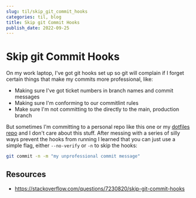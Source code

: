 ```yaml
--- 
slug: til/skip_git_commit_hooks
categories: til, blog
title: Skip git Commit Hooks
publish_date: 2022-09-25
---
```

# Skip git Commit Hooks
On my work laptop, I've got git hooks set up so git will complain if I forget 
certain things that make my commits more professional, like:

* Making sure I've got ticket numbers in branch names and commit messages
* Making sure I'm conforming to our commitlint rules
* Make sure I'm not committing to the directly to the main, production branch

But sometimes I'm committing to a personal repo like this one or my 
[dotfiles repo](https://github.com/thavelick/dotfiles) and I don't care about
this stuff. After messing with a series of silly ways prevent the hooks from
running I learned that you can just use a simple flag, either `--no-verify` or
`-n` to skip the hooks:
    
```bash
git commit -n -m "my unprofessional commit message"
```

## Resources
* https://stackoverflow.com/questions/7230820/skip-git-commit-hooks
